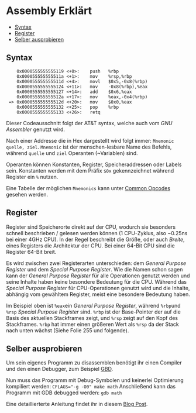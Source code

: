 # Assembly Erklärt <!-- omit in toc -->

- [Syntax](#syntax)
- [Register](#register)
- [Selber ausprobieren](#selber-ausprobieren)

## Syntax

``` assembly
    0x0000555555555119 <+0>:    push   %rbp
    0x000055555555511a <+1>:    mov    %rsp,%rbp
    0x000055555555511d <+4>:    movl   $0x5,-0x8(%rbp)
    0x0000555555555124 <+11>:   mov    -0x8(%rbp),%eax
    0x0000555555555127 <+14>:   add    $0x6,%eax
    0x000055555555512a <+17>:   mov    %eax,-0x4(%rbp)
 => 0x000055555555512d <+20>:   mov    $0x0,%eax
    0x0000555555555132 <+25>:   pop    %rbp
    0x0000555555555133 <+26>:   retq
 ```

 Dieser Codeausschnitt folgt der AT&T syntax, welche auch vom _GNU Assembler_ genutzt wird.

 Nach einer Addresse die in Hex dargestellt wird folgt immer: `Mnemonic  quelle, ziel`.
 `Mnemonic` ist der menschen-lesbare Name des Befehls, während `quelle` und `ziel` Operanten (~Variablen) sind.

 Operanten können Konstanten, Register, Speicheraddressen oder Labels sein. Konstanten werden mit dem Präfix `$0x` gekennzeichnet während Register ein `%` nutzen.
 
 Eine Tabelle der möglichen `Mnemonics` kann unter [Common Opcodes](https://software.intel.com/en-us/articles/introduction-to-x64-assembly) gesehen werden. 

## Register

Register sind Speicherorte direkt auf der CPU, wodurch sie besonders schnell beschrieben / gelesen werden können (1 CPU-Zyklus, also ~0.25ns bei einer 4GHz CPU). In der Regel beschreibt die Größe, oder auch _Breite_, eines Registers die Architektur der CPU. Bei einer 64-Bit CPU sind die Register 64-Bit breit.

Es wird zwischen zwei Registerarten unterschieden: dem _General Purpose Register_ und dem _Special Purpose Register_. Wie die Namen schon sagen kann der _General Purpose Register_ für alle Operationen genutzt werden und seine Inhalte haben keine besondere Bedeutung für die CPU. Während das _Special Purpose Register_ für CPU-Operationen genutzt wird und die Inhalte, abhängig vom gewähltem Register, meist eine besondere Bedeutung haben. 

Im Beispiel oben ist `%eax`ein _General Purpose Register_, während `%rbp`und `%rsp` _Special Purpose Register_ sind. `%rbp` ist der Base-Pointer der auf die Basis des aktuellen Stackframes zeigt, und `%rsp` zeigt auf den Kopf des Stackframes. `%rbp` hat immer einen größeren Wert als `%rsp` da der Stack nach unten wächst (Siehe Folie 255 und folgende). 

## Selber ausprobieren

Um sein eigenes Programm zu disassemblen benötigt ihr einen Compiler und den einen Debugger, zum Beispiel [GBD](https://www.gnu.org/software/gdb/).

Nun muss das Programm mit Debug-Symbolen und keinerlei Optimierung kompiliert werden: `CFLAGS="-g -O0" make math`
Anschließend kann das Programm mit GDB debugged werden: `gdb math`

Eine detaillierterte Anleitung findet ihr in diesem [Blog Post](https://www.recurse.com/blog/7-understanding-c-by-learning-assembly).
